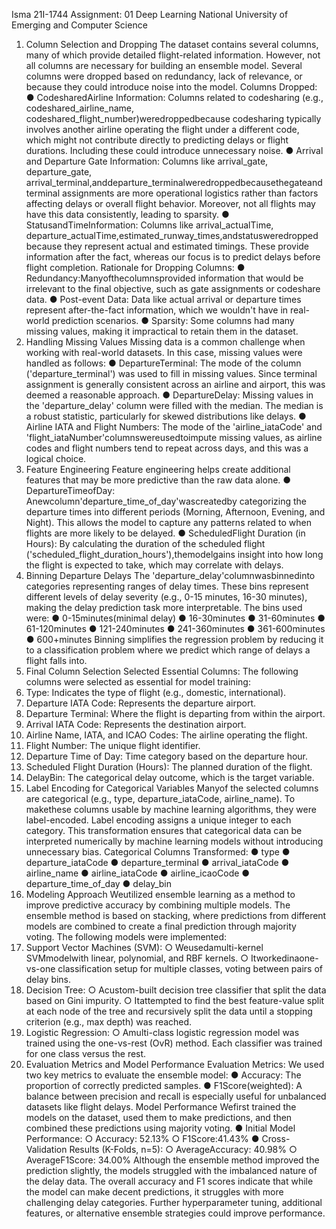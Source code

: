 Isma
 21I-1744
 Assignment: 01
 Deep Learning
 National University of Emerging and Computer Science
1. Column Selection and Dropping
 The dataset contains several columns, many of which provide detailed flight-related information.
 However, not all columns are necessary for building an ensemble model. Several columns were dropped
 based on redundancy, lack of relevance, or because they could introduce noise into the model.
 Columns Dropped:
 ● CodesharedAirline Information:
 Columns related to codesharing (e.g., codeshared_airline_name,
 codeshared_flight_number)weredroppedbecause codesharing typically involves
 another airline operating the flight under a different code, which might not contribute directly to
 predicting delays or flight durations. Including these could introduce unnecessary noise.
 ● Arrival and Departure Gate Information: Columns like arrival_gate, departure_gate,
 arrival_terminal,anddeparture_terminalweredroppedbecausethegateand
 terminal assignments are more operational logistics rather than factors affecting delays or
 overall flight behavior. Moreover, not all flights may have this data consistently, leading to
 sparsity.
 ● StatusandTimeInformation: Columns like arrival_actualTime,
 departure_actualTime,estimated_runway_times,andstatusweredropped
 because they represent actual and estimated timings. These provide information after the fact,
 whereas our focus is to predict delays before flight completion.
 Rationale for Dropping Columns:
 ● Redundancy:Manyofthecolumnsprovided information that would be irrelevant to the final
 objective, such as gate assignments or codeshare data.
 ● Post-event Data: Data like actual arrival or departure times represent after-the-fact information,
 which we wouldn't have in real-world prediction scenarios.
 ● Sparsity: Some columns had many missing values, making it impractical to retain them in the
 dataset.
 2. Handling Missing Values
 Missing data is a common challenge when working with real-world datasets. In this case, missing values
 were handled as follows:
 ● DepartureTerminal: The mode of the column ('departure_terminal') was used to fill in
 missing values. Since terminal assignment is generally consistent across an airline and airport,
 this was deemed a reasonable approach.
 ● DepartureDelay: Missing values in the 'departure_delay' column were filled with the
 median. The median is a robust statistic, particularly for skewed distributions like delays.
 ● Airline IATA and Flight Numbers: The mode of the 'airline_iataCode' and
 'flight_iataNumber'columnswereusedtoimpute missing values, as airline codes and
 flight numbers tend to repeat across days, and this was a logical choice.
3. Feature Engineering
 Feature engineering helps create additional features that may be more predictive than the raw data
 alone.
 ● DepartureTimeofDay: Anewcolumn'departure_time_of_day'wascreatedby
 categorizing the departure times into different periods (Morning, Afternoon, Evening, and
 Night). This allows the model to capture any patterns related to when flights are more likely to
 be delayed.
 ● ScheduledFlight Duration (in Hours): By calculating the duration of the scheduled flight
 ('scheduled_flight_duration_hours'),themodelgains insight into how long the
 flight is expected to take, which may correlate with delays.
 4. Binning Departure Delays
 The 'departure_delay'columnwasbinnedinto categories representing ranges of delay times.
 These bins represent different levels of delay severity (e.g., 0-15 minutes, 16-30 minutes), making the
 delay prediction task more interpretable. The bins used were:
 ● 0-15minutes(minimal delay)
 ● 16-30minutes
 ● 31-60minutes
 ● 61-120minutes
 ● 121-240minutes
 ● 241-360minutes
 ● 361-600minutes
 ● 600+minutes
 Binning simplifies the regression problem by reducing it to a classification problem where we predict
 which range of delays a flight falls into.
 5. Final Column Selection
 Selected Essential Columns: The following columns were selected as essential for model training:
 1. Type: Indicates the type of flight (e.g., domestic, international).
 2. Departure IATA Code: Represents the departure airport.
 3. Departure Terminal: Where the flight is departing from within the airport.
 4. Arrival IATA Code: Represents the destination airport.
 5. Airline Name, IATA, and ICAO Codes: The airline operating the flight.
 6. Flight Number: The unique flight identifier.
 7. Departure Time of Day: Time category based on the departure hour.
 8. Scheduled Flight Duration (Hours): The planned duration of the flight.
 9. DelayBin: The categorical delay outcome, which is the target variable.
 6. Label Encoding for Categorical Variables
Manyof the selected columns are categorical (e.g., type, departure_iataCode,
 airline_name). To makethese columns usable by machine learning algorithms, they were
 label-encoded. Label encoding assigns a unique integer to each category. This transformation ensures
 that categorical data can be interpreted numerically by machine learning models without introducing
 unnecessary bias.
 Categorical Columns Transformed:
 ● type
 ● departure_iataCode
 ● departure_terminal
 ● arrival_iataCode
 ● airline_name
 ● airline_iataCode
 ● airline_icaoCode
 ● departure_time_of_day
 ● delay_bin
 2. Modeling Approach
 Weutilized ensemble learning as a method to improve predictive accuracy by combining multiple
 models. The ensemble method is based on stacking, where predictions from different models are
 combined to create a final prediction through majority voting.
 The following models were implemented:
 1. Support Vector Machines (SVM):
 ○ Weusedamulti-kernel SVMmodelwith linear, polynomial, and RBF kernels.
 ○ Itworkedinaone-vs-one classification setup for multiple classes, voting between pairs
 of delay bins.
 2. Decision Tree:
 ○ Acustom-built decision tree classifier that split the data based on Gini impurity.
 ○ Itattempted to find the best feature-value split at each node of the tree and recursively
 split the data until a stopping criterion (e.g., max depth) was reached.
 3. Logistic Regression:
 ○ Amulti-class logistic regression model was trained using the one-vs-rest (OvR) method.
 Each classifier was trained for one class versus the rest.
 3. Evaluation Metrics and Model Performance
 Evaluation Metrics: We used two key metrics to evaluate the ensemble model:
 ● Accuracy: The proportion of correctly predicted samples.
● F1Score(weighted): A balance between precision and recall is especially useful for unbalanced
 datasets like flight delays.
 Model Performance
 Wefirst trained the models on the dataset, used them to make predictions, and then combined these
 predictions using majority voting.
 ● Initial Model Performance:
 ○ Accuracy: 52.13%
 ○ F1Score:41.43%
 ● Cross-Validation Results (K-Folds, n=5):
 ○ AverageAccuracy: 40.98%
 ○ AverageF1Score: 34.00%
 Although the ensemble method improved the prediction slightly, the models struggled with the
 imbalanced nature of the delay data. The overall accuracy and F1 scores indicate that while the model
 can make decent predictions, it struggles with more challenging delay categories. Further
 hyperparameter tuning, additional features, or alternative ensemble strategies could improve
 performance.
